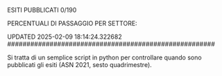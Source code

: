 ESITI PUBBLICATI 0/190 

PERCENTUALI DI PASSAGGIO PER SETTORE:

UPDATED 2025-02-09 18:14:24.322682
###################################################### 

Si tratta di un semplice script in python per controllare quando sono pubblicati gli esiti (ASN 2021, sesto quadrimestre).

